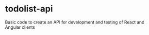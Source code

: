 # todolist-api
Basic code to create an API for development and testing of React and Angular clients
